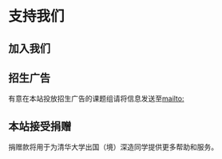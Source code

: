 # 支持我们

## 加入我们

## 招生广告

有意在本站投放招生广告的课题组请将信息发送至<mailto:>

## 本站接受捐赠

捐赠款将用于为清华大学出国（境）深造同学提供更多帮助和服务。